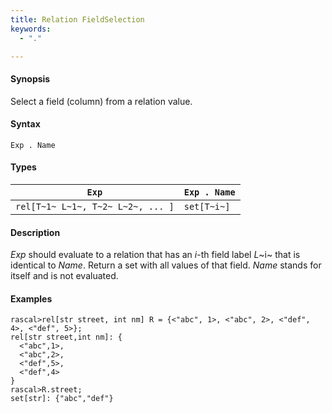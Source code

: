 ```yaml
---
title: Relation FieldSelection
keywords:
  - "."

---
```


#### Synopsis

Select a field (column) from a relation value.

#### Syntax

`Exp . Name`

#### Types

|`Exp`                                | `Exp . Name`  |
| --- | --- |
| `rel[T~1~ L~1~, T~2~ L~2~, ... ]` | `set[T~i~]`      |

#### Description

_Exp_ should evaluate to a relation that has an _i_-th field label _L_~i~ that is identical to _Name_.
Return a set with all values of that field.
_Name_ stands for itself and is not evaluated.

#### Examples

```rascal-shell 
rascal>rel[str street, int nm] R = {<"abc", 1>, <"abc", 2>, <"def", 4>, <"def", 5>};
rel[str street,int nm]: {
  <"abc",1>,
  <"abc",2>,
  <"def",5>,
  <"def",4>
}
rascal>R.street;
set[str]: {"abc","def"}
```

